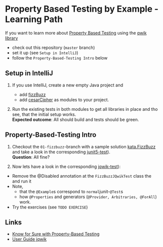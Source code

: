 # Property Based Testing by Example - Learning Path

If you want to learn more about [Property Based Testing](https://blogs.oracle.com/javamagazine/know-for-sure-with-property-based-testing)
using the [qwik library](https://jqwik.net/docs/current/user-guide.html)

* check out this repository (`master` branch)
* set it up (see `Setup in IntelliJ`)
* follow the `Property-Based-Testing Intro` below

## Setup in IntelliJ

1. If you use IntelliJ, create a new empty Java project and 

    * add [fizzBuzz](./1-FizzBuzz) 
    * add [cesarCipher](./2-CesarCipher)
      as modules to your project.

2. Run the existing tests in both modules to get all libraries in place and tho see, that the initial setup works.<br>
   **Expected outcome**: All should build and tests should be green.

## Property-Based-Testing Intro

1. Checkout the `01-fizzbuzz`-branch with a sample solution [kata.FizzBuzz](./1-FizzBuzz/src/main/java/kata/FizzBuzz.java) 
   and take a look in the corresponding [junit5-test](./1-FizzBuzz/src/test/java/kata/FizzBuzzTest.java)).<br>
   **Question**: All fine?

2. Now lets have a look in the corresponding [jqwik-test](./1-FizzBuzz/src/test/java/kata/FizzBuzzJQwikTest.java)):
  * Remove the @Disabled annotation at the `FizzBuzzJQwikTest` class the and run it
  * Note, 
    * that the `@Example`s correspond to `normal`junit-`@Test`s
    * how `@Properties` and generators (`@Provider, Arbitraries, @ForAll`) work.
  * Try the exercises (see `TODO EXERCISE`)  

## Links

- [Know for Sure with Property-Based Testing](https://blogs.oracle.com/javamagazine/know-for-sure-with-property-based-testing)
- [User Guide jqwik](https://jqwik.net/docs/current/user-guide.html)